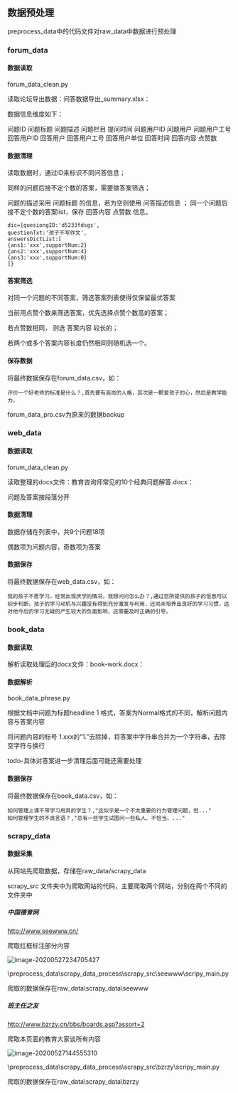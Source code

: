 ## 数据预处理

preprocess_data中的代码文件对raw_data中数据进行预处理

### forum_data 

#### 数据读取

forum_data_clean.py 

读取论坛导出数据：问答数据导出_summary.xlsx：

数据信息维度如下：

问题ID	问题标题	问题描述	问题栏目	提问时间	问题用户ID	问题用户	问题用户工号	回答用户ID	回答用户	回答用户工号	回答用户单位	回答时间	回答内容	点赞数		

#### 数据清理

读取数据时，通过ID来标识不同问答信息；

同样的问题后接不定个数的答案，需要做答案筛选；

问题的描述采用 问题标题 的信息，若为空则使用 问答描述信息 ；
同一个问题后接不定个数的答案list，保存 回答内容 点赞数 信息。

```
dic={quesiongID:'d5233fdsgs', 
questionTxt:'孩子不写作文', 
answersDictList:[
{ans1:'xxx',supportNum:2}
{ans2:'xxx',supportNum:4}
{ans3:'xxx',supportNum:0}
]}
```

#### 答案筛选

对同一个问题的不同答案，筛选答案列表使得仅保留最优答案

当前用点赞个数来筛选答案，优先选择点赞个数高的答案；

若点赞数相同， 则选 答案内容 较长的；

若两个或多个答案内容长度仍然相同则随机选一个。

#### 保存数据

将最终数据保存在forum_data.csv，如：

```
评价一个好老师的标准是什么？,首先要有高尚的人格，其次是一颗爱孩子的心，然后是教学能力。
```

forum_data_pro.csv为原来的数据backup



### web_data 

#### 数据读取

forum_data_clean.py 

读取整理的docx文件：教育咨询师常见的10个经典问题解答.docx：

问题及答案按段落分开

#### 数据清理

数据存储在列表中，共9个问题18项

偶数项为问题内容，奇数项为答案

#### 数据保存

将最终数据保存在web_data.csv，如：

```
我的孩子不愿学习，经常出现厌学的情况，我想问问怎么办？,通过您所提供的孩子的信息可以初步判断，孩子的学习动机与兴趣没有得到充分激发与利用，还尚未培养出良好的学习习惯，这对他今后的学习无疑的产生较大的负面影响，这需要及时正确的引导。
```



### book_data

#### 数据读取

解析读取处理后的docx文件：book-work.docx：

#### 数据解析

book_data_phrase.py 

根据文档中问题为标题headline 1 格式，答案为Normal格式的不同，解析问题内容与答案内容

将问题内容的标号 1.xxx的“1.”去除掉，将答案中字符串合并为一个字符串，去除空字符与换行

todo-具体对答案进一步清理后面可能还需要处理



#### 数据保存

将最终数据保存在book_data.csv，如：

```
如何管理上课不带学习用具的学生？,"这似乎是一个不太重要的行为管理问题，但..."
如何管理学生的不良言语？,"总有一些学生试图问一些私人、不恰当、..."
```



### scrapy_data 

#### 数据采集

从网站先爬取数据，存储在raw_data/scrapy_data

scrapy_src 文件夹中为爬取网站的代码，主要爬取两个网站，分别在两个不同的文件夹中

##### 中国德育网

http://www.seewww.cn/

爬取红框标注部分内容

![image-20200527234705427](C:\Users\12261\AppData\Roaming\Typora\typora-user-images\image-20200527234705427.png)

\preprocess_data\scrapy_data_process\scrapy_src\seewww\scripy_main.py

爬取的数据保存在raw_data\scrapy_data\seewww



##### 班主任之友

http://www.bzrzy.cn/bbs/boards.asp?assort=2

爬取本页面的教育大家谈所有内容

![image-20200527144555310](C:\Users\12261\AppData\Roaming\Typora\typora-user-images\image-20200527144555310.png)

\preprocess_data\scrapy_data_process\scrapy_src\bzrzy\scripy_main.py

爬取的数据保存在raw_data\scrapy_data\bzrzy